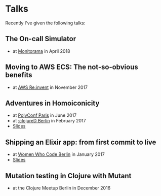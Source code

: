 # Talks

Recently I've given the following talks:

## The On-call Simulator
* at [Monitorama]() in April 2018

## Moving to AWS ECS: The not-so-obvious benefits
* at [AWS Re:invent]() in November 2017

## Adventures in Homoiconicity
* at [PolyConf Paris]() in June 2017
* at [:clojureD Berlin](http://www.clojured.de/schedule/#details-9) in February 2017
* [Slides](https://franka.tech/talks/homoiconicity-talk)

## Shipping an Elixir app: from first commit to live
* at [Women Who Code Berlin](https://www.meetup.com/Women-Who-Code-Berlin-Germany/events/236692747/) in January 2017
* [Slides](https://franka.tech/talks/ship-it)

## Mutation testing in Clojure with Mutant
* at the Clojure Meetup Berlin in December 2016
